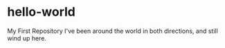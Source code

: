 # hello-world
My First Repository
I've been around the world in both directions, and still wind up here.
